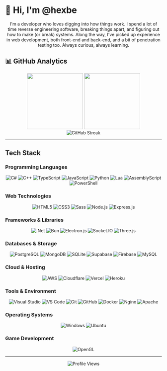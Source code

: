 # 👋 Hi, I'm @hexbe

<div align="center">
  I'm a developer who loves digging into how things work. I spend a lot of time reverse engineering software, breaking things apart, and figuring out how to make (or break) systems. Along the way, I've picked up experience in web development, both front-end and back-end, and a bit of penetration testing too. Always curious, always learning.
</div>

## 📊 GitHub Analytics

<div align="center">
  <img height="180em" src="https://github-readme-stats-chi-orcin.vercel.app/api?username=hexbe&show_icons=true&theme=tokyonight&include_all_commits=true&count_private=true"/>
  <img height="180em" src="https://github-readme-stats-chi-orcin.vercel.app/api/top-langs/?username=hexbe&theme=tokyonight&layout=compact&exclude_repo=github-readme-stats"/>
</div>

<div align="center">
  <img src="https://github-readme-streak-stats-two-sepia.vercel.app/?user=hexbe&theme=tokyonight&hide_border=true" alt="GitHub Streak" />
</div>



---

## Tech Stack

### Programming Languages
<div align="center">

![C#](https://img.shields.io/badge/C%23-239120.svg?style=for-the-badge&logo=csharp&logoColor=white)
![C++](https://img.shields.io/badge/C++-00599C.svg?style=for-the-badge&logo=cplusplus&logoColor=white)
![TypeScript](https://img.shields.io/badge/TypeScript-007ACC.svg?style=for-the-badge&logo=typescript&logoColor=white)
![JavaScript](https://img.shields.io/badge/JavaScript-F7DF1E.svg?style=for-the-badge&logo=javascript&logoColor=black)
![Python](https://img.shields.io/badge/python-3670A0?style=for-the-badge&logo=python&logoColor=ffdd54)
![Lua](https://img.shields.io/badge/Lua-2C2D72.svg?style=for-the-badge&logo=lua&logoColor=white)
![AssemblyScript](https://img.shields.io/badge/assembly%20script-%23000000.svg?style=for-the-badge&logo=assemblyscript&logoColor=white)
![PowerShell](https://img.shields.io/badge/PowerShell-%235391FE.svg?style=for-the-badge&logo=powershell&logoColor=white)

</div>

### Web Technologies
<div align="center">

![HTML5](https://img.shields.io/badge/HTML5-E34F26.svg?style=for-the-badge&logo=html5&logoColor=white)
![CSS3](https://img.shields.io/badge/CSS3-1572B6.svg?style=for-the-badge&logo=css3&logoColor=white)
![Sass](https://img.shields.io/badge/Sass-CC6699.svg?style=for-the-badge&logo=sass&logoColor=white)
![Node.js](https://img.shields.io/badge/Node.js-339933.svg?style=for-the-badge&logo=nodedotjs&logoColor=white)
![Express.js](https://img.shields.io/badge/Express.js-000000.svg?style=for-the-badge&logo=express&logoColor=white)

</div>

### Frameworks & Libraries
<div align="center">

![.Net](https://img.shields.io/badge/.NET-5C2D91?style=for-the-badge&logo=.net&logoColor=white)
![Bun](https://img.shields.io/badge/Bun-000000.svg?style=for-the-badge&logo=bun&logoColor=white)
![Electron.js](https://img.shields.io/badge/Electron-191970.svg?style=for-the-badge&logo=electron&logoColor=white)
![Socket.IO](https://img.shields.io/badge/Socket.IO-010101.svg?style=for-the-badge&logo=socketdotio&logoColor=white)
![Three.js](https://img.shields.io/badge/Three.js-000000.svg?style=for-the-badge&logo=three.js&logoColor=white)

</div>

### Databases & Storage
<div align="center">

![PostgreSQL](https://img.shields.io/badge/postgres-%23316192.svg?style=for-the-badge&logo=postgresql&logoColor=white)
![MongoDB](https://img.shields.io/badge/MongoDB-%234ea94b.svg?style=for-the-badge&logo=mongodb&logoColor=white)
![SQLite](https://img.shields.io/badge/sqlite-%2307405e.svg?style=for-the-badge&logo=sqlite&logoColor=white)
![Supabase](https://img.shields.io/badge/Supabase-3ECF8E?style=for-the-badge&logo=supabase&logoColor=white)
![Firebase](https://img.shields.io/badge/firebase-a08021?style=for-the-badge&logo=firebase&logoColor=ffcd34)
![MySQL](https://img.shields.io/badge/mysql-4479A1.svg?style=for-the-badge&logo=mysql&logoColor=white)

</div>

### Cloud & Hosting
<div align="center">

![AWS](https://img.shields.io/badge/AWS-%23FF9900.svg?style=for-the-badge&logo=amazon-aws&logoColor=white)
![Cloudflare](https://img.shields.io/badge/Cloudflare-F38020?style=for-the-badge&logo=Cloudflare&logoColor=white)
![Vercel](https://img.shields.io/badge/vercel-%23000000.svg?style=for-the-badge&logo=vercel&logoColor=white)
![Heroku](https://img.shields.io/badge/heroku-%23430098.svg?style=for-the-badge&logo=heroku&logoColor=white)

</div>

### Tools & Environment
<div align="center">

![Visual Studio](https://img.shields.io/badge/Visual%20Studio-5C2D91.svg?style=for-the-badge&logo=visualstudio&logoColor=white)
![VS Code](https://img.shields.io/badge/VS%20Code-007ACC.svg?style=for-the-badge&logo=visualstudiocode&logoColor=white)
![Git](https://img.shields.io/badge/Git-F05032.svg?style=for-the-badge&logo=git&logoColor=white)
![GitHub](https://img.shields.io/badge/GitHub-181717.svg?style=for-the-badge&logo=github&logoColor=white)
![Docker](https://img.shields.io/badge/Docker-2496ED.svg?style=for-the-badge&logo=docker&logoColor=white)
![Nginx](https://img.shields.io/badge/nginx-%23009639.svg?style=for-the-badge&logo=nginx&logoColor=white)
![Apache](https://img.shields.io/badge/apache-%23D42029.svg?style=for-the-badge&logo=apache&logoColor=white)

</div>

### Operating Systems
<div align="center">

![Windows](https://img.shields.io/badge/Windows-0078D6.svg?style=for-the-badge&logo=windows&logoColor=white)
![Ubuntu](https://img.shields.io/badge/Ubuntu-E95420?style=for-the-badge&logo=ubuntu&logoColor=white)

</div>

### Game Development
<div align="center">

![OpenGL](https://img.shields.io/badge/OpenGL-white?logo=OpenGL&style=for-the-badge)

</div>

---

<div align="center">
  <img src="https://komarev.com/ghpvc/?username=hexbe&color=58A6FF&style=for-the-badge" alt="Profile Views" />
</div>

